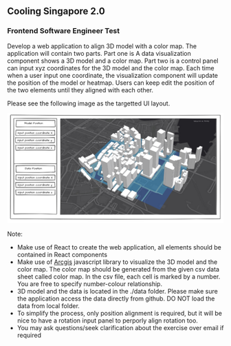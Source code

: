 ## Cooling Singapore 2.0

### Frontend Software Engineer Test

Develop a web application to align 3D model with a color map. The application will contain two parts. Part one is A data visualization component shows a 3D model and a color map. Part two is a control panel can input xyz coordinates for the 3D model and the color map. Each time when a user input one coordinate, the visualization component will update the position of the model or heatmap. Users can keep edit the position of the two elements until they aligned with each other.

Please see the following image as the targetted UI layout. 

![alt text](image/uiSketch.png "Title")

Note:
* Make use of React to create the web application, all elements should be contained in React components
* Make use of [Arcgis](https://developers.arcgis.com/javascript/latest/) javascript library to visualize the 3D model and the color map. The color map should be generated from the given csv data sheet called color map. In the csv file, each cell is marked by a number. You are free to specify number-colour relationship.
* 3D model and the data is located in the ./data folder. Please make sure the application access the data directly from github. DO NOT load the data from local folder.
* To simplify the process, only position alignment is required, but it will be nice to have a rotation input panel to perporly align rotation too. 
* You may ask questions/seek clarification about the exercise over email if required